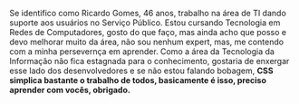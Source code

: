 Se identifico como Ricardo Gomes, 46 anos, trabalho na área de TI dando suporte aos usuários no Serviço Público.
Estou cursando Tecnologia em Redes de Computadores, gosto do que faço, mas ainda acho que posso e devo melhorar muito da área, não sou nenhum expert, mas, me contendo com a minha persevernça em aprender.
Como a área da Tecnologia da Informação não fica estagnada para o conhecimento, gostaria de enxergar esse lado dos desenvolvedores e se não estou falando bobagem, <b>CSS<b> simplica bastante o trabalho de todos, basicamente é isso, preciso aprender com vocês, obrigado. 
